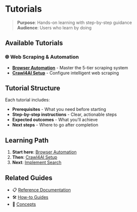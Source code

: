 # Tutorials

> **Purpose**: Hands-on learning with step-by-step guidance  
> **Audience**: Users who learn by doing

## Available Tutorials

### 🌐 Web Scraping & Automation
- [**Browser Automation**](./browser-automation.md) - Master the 5-tier scraping system
- [**Crawl4AI Setup**](./crawl4ai-setup.md) - Configure intelligent web scraping

## Tutorial Structure

Each tutorial includes:
- **Prerequisites** - What you need before starting
- **Step-by-step instructions** - Clear, actionable steps
- **Expected outcomes** - What you'll achieve
- **Next steps** - Where to go after completion

## Learning Path

1. **Start here**: [Browser Automation](./browser-automation.md)
2. **Then**: [Crawl4AI Setup](./crawl4ai-setup.md)
3. **Next**: [Implement Search](../how-to-guides/implement-search/)

## Related Guides

- 📋 [Reference Documentation](../reference/)
- 🛠️ [How-to Guides](../how-to-guides/)
- 🧠 [Concepts](../concepts/)